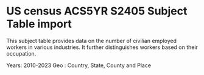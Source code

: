 # US census ACS5YR S2405 Subject Table import

This subject table provides data on the number of civilian employed workers in various industries. It further distinguishes workers based on their occupation.

Years: 2010-2023 
Geo : Country, State, County and Place
